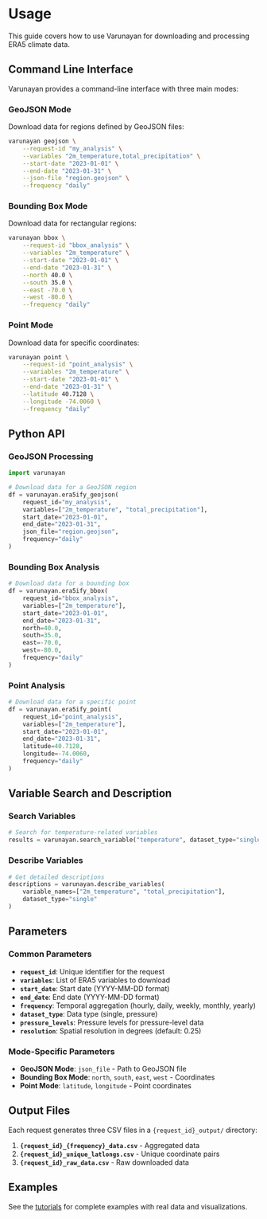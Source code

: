 # Usage

This guide covers how to use Varunayan for downloading and processing ERA5 climate data.

## Command Line Interface

Varunayan provides a command-line interface with three main modes:

### GeoJSON Mode
Download data for regions defined by GeoJSON files:

```bash
varunayan geojson \
    --request-id "my_analysis" \
    --variables "2m_temperature,total_precipitation" \
    --start-date "2023-01-01" \
    --end-date "2023-01-31" \
    --json-file "region.geojson" \
    --frequency "daily"
```

### Bounding Box Mode
Download data for rectangular regions:

```bash
varunayan bbox \
    --request-id "bbox_analysis" \
    --variables "2m_temperature" \
    --start-date "2023-01-01" \
    --end-date "2023-01-31" \
    --north 40.0 \
    --south 35.0 \
    --east -70.0 \
    --west -80.0 \
    --frequency "daily"
```

### Point Mode
Download data for specific coordinates:

```bash
varunayan point \
    --request-id "point_analysis" \
    --variables "2m_temperature" \
    --start-date "2023-01-01" \
    --end-date "2023-01-31" \
    --latitude 40.7128 \
    --longitude -74.0060 \
    --frequency "daily"
```

## Python API

### GeoJSON Processing
```python
import varunayan

# Download data for a GeoJSON region
df = varunayan.era5ify_geojson(
    request_id="my_analysis",
    variables=["2m_temperature", "total_precipitation"],
    start_date="2023-01-01",
    end_date="2023-01-31",
    json_file="region.geojson",
    frequency="daily"
)
```

### Bounding Box Analysis
```python
# Download data for a bounding box
df = varunayan.era5ify_bbox(
    request_id="bbox_analysis",
    variables=["2m_temperature"],
    start_date="2023-01-01",
    end_date="2023-01-31",
    north=40.0,
    south=35.0,
    east=-70.0,
    west=-80.0,
    frequency="daily"
)
```

### Point Analysis
```python
# Download data for a specific point
df = varunayan.era5ify_point(
    request_id="point_analysis",
    variables=["2m_temperature"],
    start_date="2023-01-01",
    end_date="2023-01-31",
    latitude=40.7128,
    longitude=-74.0060,
    frequency="daily"
)
```

## Variable Search and Description

### Search Variables
```python
# Search for temperature-related variables
results = varunayan.search_variable("temperature", dataset_type="single")
```

### Describe Variables
```python
# Get detailed descriptions
descriptions = varunayan.describe_variables(
    variable_names=["2m_temperature", "total_precipitation"],
    dataset_type="single"
)
```

## Parameters

### Common Parameters
- **`request_id`**: Unique identifier for the request
- **`variables`**: List of ERA5 variables to download
- **`start_date`**: Start date (YYYY-MM-DD format)
- **`end_date`**: End date (YYYY-MM-DD format)
- **`frequency`**: Temporal aggregation (hourly, daily, weekly, monthly, yearly)
- **`dataset_type`**: Data type (single, pressure)
- **`pressure_levels`**: Pressure levels for pressure-level data
- **`resolution`**: Spatial resolution in degrees (default: 0.25)

### Mode-Specific Parameters
- **GeoJSON Mode**: `json_file` - Path to GeoJSON file
- **Bounding Box Mode**: `north`, `south`, `east`, `west` - Coordinates
- **Point Mode**: `latitude`, `longitude` - Point coordinates

## Output Files

Each request generates three CSV files in a `{request_id}_output/` directory:

1. **`{request_id}_{frequency}_data.csv`** - Aggregated data
2. **`{request_id}_unique_latlongs.csv`** - Unique coordinate pairs
3. **`{request_id}_raw_data.csv`** - Raw downloaded data

## Examples

See the [tutorials](tutorials/index.md) for complete examples with real data and visualizations.